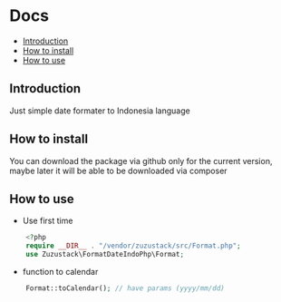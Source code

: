 # Docs

- <a href="#introduction"> Introduction </a>
- <a href="#how-to-install">How to install</a>
- <a href="#how-to-use">How to use</a>

## Introduction

Just simple date formater to Indonesia language

## How to install

You can download the package via github only for the current version, maybe later it will be able to be downloaded via composer

## How to use

- Use first time

```php
    <?php
    require __DIR__ . "/vendor/zuzustack/src/Format.php";
    use Zuzustack\FormatDateIndoPhp\Format;
```

- function to calendar

```php
    Format::toCalendar(); // have params (yyyy/mm/dd)
```
